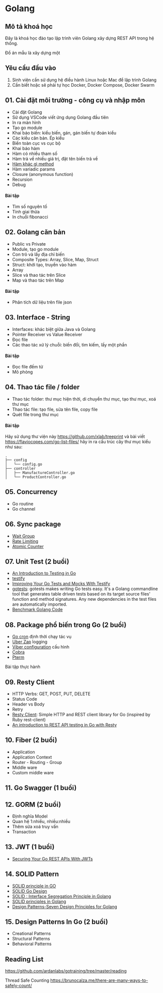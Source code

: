# Golang 

## Mô tả khoá học
Đây là khoá học đào tạo lập trình viên Golang xây dựng REST API trong hệ thống.

Đồ án mẫu là xây dựng một 
## Yêu cầu đầu vào
1. Sinh viên cần sử dụng hệ điều hành Linux hoặc Mac để lập trình Golang
2. Cần biết hoặc sẽ phải tự học Docker, Docker Compose, Docker Swarm


## 01. Cài đặt môi trường - công cụ và nhập môn
- Cài đặt Golang
- Sử dụng VSCode viết ứng dụng Golang đầu tiên
- In ra màn hình
- Tạo go module
- Khai báo biến: kiểu biến, gán, gán biến tự đoán kiểu
- Các kiểu căn bản. Ép kiểu
- Biến toàn cục vs cục bộ
- Khai báo hàm
- Hàm có nhiều tham số
- Hàm trả về nhiều giá trị, đặt tên biến trả về
- [Hàm khác gì method](https://tutorialedge.net/golang/go-methods-tutorial/)
- Hàm variadic params
- Closure (anonymous function)
- Recursion
- Debug

#### Bài tập
- Tìm số nguyên tố
- Tính giai thừa
- In chuỗi fibonacci

## 02. Golang căn bản
- Public vs Private
- Module, tạo go module
- Con trỏ và lấy địa chỉ biến
- Composite Types: Array, Slice, Map, Struct
- Struct: khởi tạo, truyền vào hàm
- Array
- Slice và thao tác trên Slice
- Map và thao tác trên Map
#### Bài tập
- Phân tích dữ liệu trên file json

## 03. Interface - String
- Interfaces: khác biệt giữa Java và Golang
- Pointer Receiver vs Value Receiver
- Đọc file
- Các thao tác xử lý chuỗi: biến đổi, tìm kiếm, lấy một phần

#### Bài tập
- Đọc file đếm từ
- Mô phỏng

## 04. Thao tác file / folder
- Thao tác folder: thư mục hiện thời, di chuyển thư mục, tạo thư mục, xoá thư mục
- Thao tác file: tạo file, sửa tên file, copy file
- Quét file trong thư mục

#### Bài tập
Hãy sử dụng thư viện này https://github.com/xlab/treeprint và bài viết https://flaviocopes.com/go-list-files/ hãy in ra cấu trúc cây thư mục kiểu như sau:

```
.
├── config
│   └── config.go
├── controller
│   ├── ManufactureController.go
│   └── ProductController.go
```

## 05. Concurrency
- Go routine
- Go channel

## 06. Sync package
- [Wait Group](https://gobyexample.com/waitgroups)
- [Rate Limiting](https://gobyexample.com/rate-limiting)
- [Atomic Counter](https://gobyexample.com/atomic-counters)

## 07. Unit Test (2 buổi)
- [An Introduction to Testing in Go](https://tutorialedge.net/golang/intro-testing-in-go/)
- [testify](https://github.com/stretchr/testify)
- [Improving Your Go Tests and Mocks With Testify](https://tutorialedge.net/golang/improving-your-tests-with-testify-go/)
- [gotests](https://github.com/cweill/gotests): gotests makes writing Go tests easy. It's a Golang commandline tool that generates table driven tests based on its target source files' function and method signatures. Any new dependencies in the test files are automatically imported.
- [Benchmark Golang Code](https://tutorialedge.net/golang/benchmarking-your-go-programs/)

## 08. Package phổ biến trong Go (2 buổi)
- [Go cron](https://github.com/go-co-op/gocron) định thời chạy tác vụ
- [Uber Zap](https://github.com/uber-go/zap) logging
- [Viber configuration](https://github.com/spf13/viper) cấu hình
- [Cobra](https://github.com/spf13/cobra)
- [Pterm](https://github.com/pterm/pterm)

Bài tập thực hành

## 09. Resty Client
- HTTP Verbs: GET, POST, PUT, DELETE
- Status Code
- Header vs Body
- Retry
- [Resty Client](https://github.com/go-resty/resty): Simple HTTP and REST client library for Go (inspired by Ruby rest-client)
- [An introduction to REST API testing in Go with Resty](https://www.ontestautomation.com/an-introduction-to-rest-api-testing-in-go-with-resty/)


## 10. Fiber (2 buổi)
- Application
- Application Context
- Router - Routing - Group
- Middle ware
- Custom middle ware

## 11. Go Swagger (1 buổi)

## 12. GORM (2 buổi)
- Định nghĩa Model
- Quan hệ 1:nhiều, nhiều:nhiều
- Thêm sửa xoá truy vấn
- Transaction

## 13. JWT (1 buổi)
- [Securing Your Go REST APIs With JWTs](https://tutorialedge.net/golang/authenticating-golang-rest-api-with-jwts/)


## 14. SOLID Pattern
- [SOLID principle in GO](https://s8sg.medium.com/solid-principle-in-go-e1a624290346)
- [SOLID Go Design](https://dave.cheney.net/2016/08/20/solid-go-design)
- [SOLID : Interface Segregation Principle in Golang](https://medium.com/@felipedutratine/solid-interface-segregation-principle-in-golang-49d4bbb4d3f7)
- [SOLID principles in Golang](https://github.com/ammorteza/SOLID-principles-in-Golang)
- [Design Patterns-Seven Design Principles for Golang](https://www.programmersought.com/article/46554309204/)

## 15. Design Patterns In Go (2 buổi)
- Creational Patterns
- Structural Patterns
- Behavioral Patterns



## Reading List
https://github.com/ardanlabs/gotraining/tree/master/reading

Thread Safe Counting
https://brunocalza.me/there-are-many-ways-to-safely-count/
